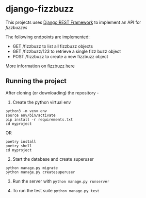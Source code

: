 # django-fizzbuzz

This projects uses [Django REST Framework](https://www.django-rest-framework.org) 
to implement an API for _fizzbuzzes_

The following endpoints are implemented:

* GET /fizzbuzz to list all fizzbuzz objects
* GET /fizzbuzz/123 to retrieve a single fizz buzz object
* POST /fizzbuzz to create a new fizzbuzz object

More information on fizzbuzz [here](https://fizzbuzz.docs.apiary.io)

## Running the project

After cloning (or downloading) the repository -

1. Create the python virtual env

```shell
python3 -m venv env
source env/bin/activate
pip install -r requirements.txt
cd myproject
```
OR
```shell
poetry install
poetry shell
cd myproject
```

2. Start the database and create superuser

```shell
python manage.py migrate
python manage.py createsuperuser
```

3. Run the server with `python manage.py runserver`

4. To run the test suite `python manage.py test`